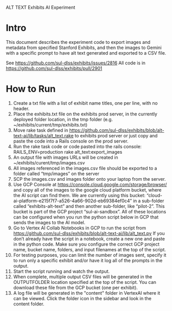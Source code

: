 
ALT TEXT Exhibits AI Experiment

# Intro

This document describes the experiment code to export images and metadata from specified Stanford Exhibits, and then the images to Gemini with a specific prompt to have alt text generated and exported to a CSV file.

See https://github.com/sul-dlss/exhibits/issues/2816
All code is in https://github.com/sul-dlss/exhibits/pull/2901

# How to Run

1. Create a txt file with a list of exhibit name titles, one per line, with no header.
2. Place the exhibits.txt file on the exhibits prod server, in the currently deployed folder location, in the tmp folder (e.g. ~/exhibits/current/tmp/exhibits.txt)
3. Move rake task defined in https://github.com/sul-dlss/exhibits/blob/alt-text-ai/lib/tasks/alt_text.rake to exhibits prod server or just copy and paste the code into a Rails console on the prod server.
4. Run the rake task code or code pasted into the rails console: RAILS_ENV=production rake alt_text:export_images
5. An output file with images URLs will be created in ~/exhibits/curent/tmp/images.csv
6. All images referenced in the images.csv file should be exported to a folder called “tmp/images” on the server
7. SCP the images.csv and images folder onto your laptop from the server.
8. Use GCP Console at https://console.cloud.google.com/storage/browser/  and copy all of the images to the google cloud platform bucket, where the AI script can find them.  We are currently using this bucket: “cloud-ai-platform-e215f7f7-a526-4a66-902d-eb69384ef0c4” in a sub-folder called “exhibits-alt-text” and then another sub-folder, like “pilot-2”.  This bucket is part of the GCP project “sul-ai-sandbox”.  All of these locations can be configured when you run the python script below in GCP that sends the images to the AI model.
9. Go to Vertex AI Collab Notebooks in GCP to run the script from https://github.com/sul-dlss/exhibits/blob/alt-text-ai/lib/alt_text.py   If you don’t already have the script in a notebook, create a new one and paste in the python code.  Make sure you configure the correct GCP project name, bucket name, folders, and input filenames at the top of the script.
10. For testing purposes, you can limit the number of images sent, specify it to run only a specific exhibit and/or have it log all of the prompts in the output.
11. Start the script running and watch the output.
12. When complete, multiple output CSV files will be generated in the OUTPUTFOLDER location specified at the top of the script. You can download these file from the GCP bucket (one per exhibit).
13. A log file will be generated in the "content" folder in VertexAI where it can be viewed.  Click the folder icon in the sidebar and look in the content folder.
